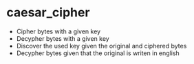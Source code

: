 # caesar_cipher

* Cipher bytes with a given key
* Decypher bytes with a given key
* Discover the used key given the original and ciphered bytes
* Decypher bytes given that the original is writen in english
